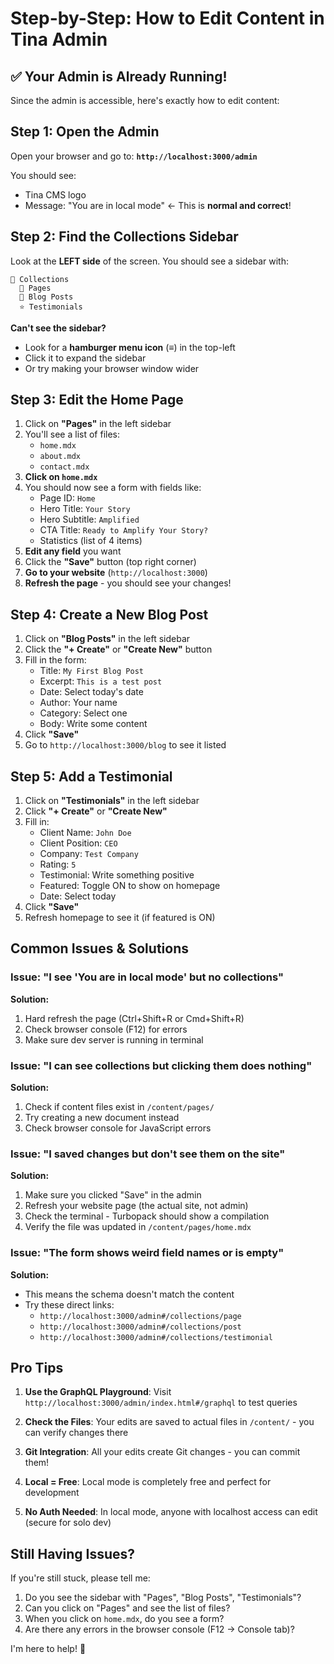 # Step-by-Step: How to Edit Content in Tina Admin

## ✅ Your Admin is Already Running!

Since the admin is accessible, here's exactly how to edit content:

## Step 1: Open the Admin

Open your browser and go to: **`http://localhost:3000/admin`**

You should see:

- Tina CMS logo
- Message: "You are in local mode" ← This is **normal and correct**!

## Step 2: Find the Collections Sidebar

Look at the **LEFT side** of the screen. You should see a sidebar with:

```
📁 Collections
  📄 Pages
  📝 Blog Posts
  ⭐ Testimonials
```

**Can't see the sidebar?**

- Look for a **hamburger menu icon** (≡) in the top-left
- Click it to expand the sidebar
- Or try making your browser window wider

## Step 3: Edit the Home Page

1. Click on **"Pages"** in the left sidebar
2. You'll see a list of files:
   - `home.mdx`
   - `about.mdx`
   - `contact.mdx`
3. **Click on `home.mdx`**
4. You should now see a form with fields like:
   - Page ID: `Home`
   - Hero Title: `Your Story`
   - Hero Subtitle: `Amplified`
   - CTA Title: `Ready to Amplify Your Story?`
   - Statistics (list of 4 items)
5. **Edit any field** you want
6. Click the **"Save"** button (top right corner)
7. **Go to your website** (`http://localhost:3000`)
8. **Refresh the page** - you should see your changes!

## Step 4: Create a New Blog Post

1. Click on **"Blog Posts"** in the left sidebar
2. Click the **"+ Create"** or **"Create New"** button
3. Fill in the form:
   - Title: `My First Blog Post`
   - Excerpt: `This is a test post`
   - Date: Select today's date
   - Author: Your name
   - Category: Select one
   - Body: Write some content
4. Click **"Save"**
5. Go to `http://localhost:3000/blog` to see it listed

## Step 5: Add a Testimonial

1. Click on **"Testimonials"** in the left sidebar
2. Click **"+ Create"** or **"Create New"**
3. Fill in:
   - Client Name: `John Doe`
   - Client Position: `CEO`
   - Company: `Test Company`
   - Rating: `5`
   - Testimonial: Write something positive
   - Featured: Toggle ON to show on homepage
   - Date: Select today
4. Click **"Save"**
5. Refresh homepage to see it (if featured is ON)

## Common Issues & Solutions

### Issue: "I see 'You are in local mode' but no collections"

**Solution:**

1. Hard refresh the page (Ctrl+Shift+R or Cmd+Shift+R)
2. Check browser console (F12) for errors
3. Make sure dev server is running in terminal

### Issue: "I can see collections but clicking them does nothing"

**Solution:**

1. Check if content files exist in `/content/pages/`
2. Try creating a new document instead
3. Check browser console for JavaScript errors

### Issue: "I saved changes but don't see them on the site"

**Solution:**

1. Make sure you clicked "Save" in the admin
2. Refresh your website page (the actual site, not admin)
3. Check the terminal - Turbopack should show a compilation
4. Verify the file was updated in `/content/pages/home.mdx`

### Issue: "The form shows weird field names or is empty"

**Solution:**

- This means the schema doesn't match the content
- Try these direct links:
  - `http://localhost:3000/admin#/collections/page`
  - `http://localhost:3000/admin#/collections/post`
  - `http://localhost:3000/admin#/collections/testimonial`

## Pro Tips

1. **Use the GraphQL Playground**: Visit `http://localhost:3000/admin/index.html#/graphql` to test queries

2. **Check the Files**: Your edits are saved to actual files in `/content/` - you can verify changes there

3. **Git Integration**: All your edits create Git changes - you can commit them!

4. **Local = Free**: Local mode is completely free and perfect for development

5. **No Auth Needed**: In local mode, anyone with localhost access can edit (secure for solo dev)

## Still Having Issues?

If you're still stuck, please tell me:

1. Do you see the sidebar with "Pages", "Blog Posts", "Testimonials"?
2. Can you click on "Pages" and see the list of files?
3. When you click on `home.mdx`, do you see a form?
4. Are there any errors in the browser console (F12 → Console tab)?

I'm here to help! 🚀
